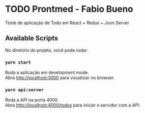 # TODO Prontmed - Fabio Bueno

Teste de aplicação de Todo em React + Redux + Json Server

## Available Scripts

No diretório do projeto, você pode rodar:

### `yarn start`

Roda a aplicação em development mode.\
Abra [http://localhost:3000](http://localhost:3000) para visualizar no browser.

### `yarn api:server`

Roda a API na porta 4000.\
Abra [http://localhost:4000/todos](http://localhost:4000/todos) para iniciar o servidor com a API.